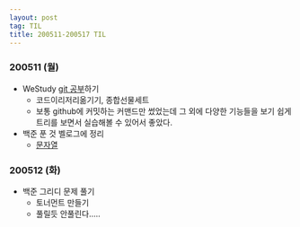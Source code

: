 ```yaml
---
layout: post
tag: TIL
title: 200511-200517 TIL
---
```


### 200511 (월)
- WeStudy [git 공부](https://learngitbranching.js.org/?locale=ko)하기
  - 코드이리저리옮기기, 종합선물세트
  - 보통 github에 커밋하는 커맨드만 썼었는데 그 외에 다양한 기능들을 보기 쉽게 트리를 보면서 실습해볼 수 있어서 좋았다. 
- 백준 푼 것 벨로그에 정리
  - [문자열](https://velog.io/@langssi/%EB%B0%B1%EC%A4%80-1120-%EB%AC%B8%EC%9E%90%EC%97%B4)
  
  
### 200512 (화)
- 백준 그리디 문제 풀기
  - 토너먼트 만들기
  - 풀릴듯 안풀린다.....
  
 
